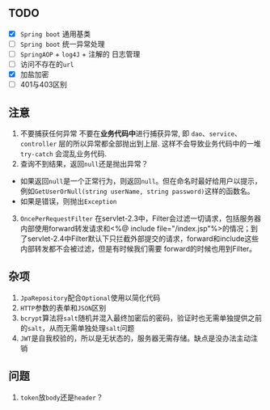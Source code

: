 ## TODO
 - [x] `Spring boot` 通用基类
 - [ ] `Spring boot` 统一异常处理 
 - [ ] `SpringAOP` + `log4J` + 注解的 日志管理
 - [ ] 访问不存在的`url`
 - [x] 加盐加密
 - [ ] 401与403区别
## 注意
1. 不要捕获任何异常
不要在**业务代码中**进行捕获异常, 即 `dao`、`service`、`controller` 层的所以异常都全部抛出到上层. 这样不会导致业务代码中的一堆  `try-catch`  会混乱业务代码.
2.  查询不到结果，返回`null`还是抛出异常？
- 如果返回`null`是一个正常行为，则返回`null`。但在命名时最好给用户以提示，例如`GetUserOrNull(string userName, string password)`这样的函数名。
- 如果是错误，则抛出`Exception`
3. `OncePerRequestFilter`
在servlet-2.3中，Filter会过滤一切请求，包括服务器内部使用forward转发请求和<%@ include file="/index.jsp"%>的情况；到了servlet-2.4中Filter默认下只拦截外部提交的请求，forward和include这些内部转发都不会被过滤，但是有时候我们需要 forward的时候也用到Filter。

## 杂项
1. `JpaRepository`配合`Optional`使用以简化代码
2. `HTTP`参数的表单和`JSON`区别
3. `bcrypt`算法将`salt`随机并混入最终加密后的密码，验证时也无需单独提供之前的`salt`，从而无需单独处理`salt`问题
4. `JWT`是自我校验的，所以是无状态的，服务器无需存储。缺点是没办法主动注销

## 问题
1. `token`放`body`还是`header`？

<!--stackedit_data:
eyJoaXN0b3J5IjpbLTk1NTA4NTg1MiwtMTY3NjA3NjY3OCwtMT
cwNDEyMjAxLC03NTg4NTQ0ODcsLTE2Mjk3MjI3NjgsMjA0NDU5
MTgwNiwtMTIyNDIyMDYxNiwtMTM1MjIwNzQ3OCwtMTU5NDI0OT
A4MSwtNjYxMDEzNzg5LDc0NzMwNjI4OSwzMzM5Njc4Nyw4NDI5
ODU5MjQsMTc4OTYzMjc2MCwxMTQ5MDMyOTgyXX0=
-->